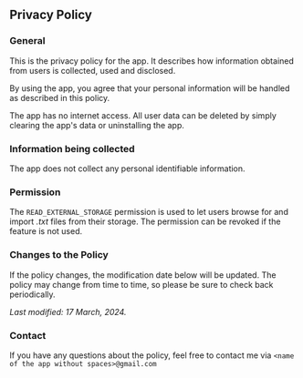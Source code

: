 ## Privacy Policy

### General

This is the privacy policy for the app. It describes how information obtained from users is collected, used and disclosed.

By using the app, you agree that your personal information will be handled as described in this policy.

The app has no internet access. All user data can be deleted by simply clearing the app's data or uninstalling the app.

### Information being collected

The app does not collect any personal identifiable information.

### Permission

The `READ_EXTERNAL_STORAGE` permission is used to let users browse for and import *.txt* files from their storage. The permission can be revoked if the feature is not used.

### Changes to the Policy

If the policy changes, the modification date below will be updated. The policy may change from time to time, so please be sure to check back periodically.

*Last modified: 17 March, 2024.*

### Contact

If you have any questions about the policy, feel free to contact me via `<name of the app without spaces>@gmail.com`
